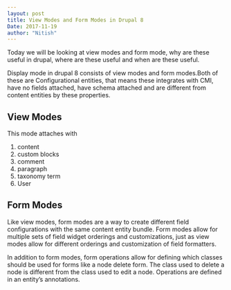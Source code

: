 ```yaml
---
layout: post
title: View Modes and Form Modes in Drupal 8
Date: 2017-11-19
author: "Nitish"
---
```

Today we will be looking at view modes and form mode, why are these useful in drupal, where are these useful and when are these useful.

Display mode in drupal 8 consists of view modes and form modes.Both of these are Configurational entities, that means these integrates with CMI, have no fields attached, have schema attached and are different from content entities by these properties.

View Modes
------
This mode attaches with
1. content
2. custom blocks
3. comment
4. paragraph
5. taxonomy term
6. User


Form Modes
------
Like view modes, form modes are a way to create different field configurations with the same content entity bundle. Form modes allow for multiple sets of field widget orderings and customizations, just as view modes allow for different orderings and customization of field formatters.

In addition to form modes, form operations allow for defining which classes should be used for forms like a node delete form. The class used to delete a node is different from the class used to edit a node. Operations are defined in an entity’s annotations.
